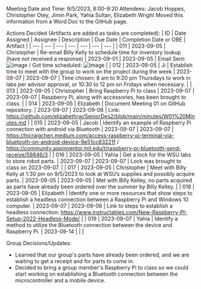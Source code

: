 Meeting Date and Time: 9/5/2023, 8:00-9:20
Attendees: Jacob Hoppes, Christopher Otey, Jimin Park, Yahia Sultan, Elizabeth Wright
Moved this information from a Word Doc to the GitHub page.

Actions Decided (Artifacts are added as tasks are completed):
| ID | Date Assigned | Assignee | Description | Due Date | Completion Date or OBE | Artifact |
| --- | --- | --- | --- | --- | --- | --- |
| 011 | 2023-09-05 | Christopher | Re-email Billy Kelly to schedule time for inventory lookup (have not received a response) | 2023-09-01 | 2023-09-05 | Email Sent: ![image](https://github.com/elizabethrw/SeniorDes2/assets/77339445/28ad9725-1752-4041-a559-d337da4bf9dd) / Got time scheduled: ![image](https://github.com/elizabethrw/SeniorDes2/assets/77339445/8a15097c-e22e-4c6e-8db2-24209bca461f) |
| 012 | 2023-09-05 | Ji | Establish time to meet with the group to work on the project during the week | 2023-09-07 | 2023-09-07 | Time chosen: 8 am to 9:20 pm Thursdays to work in labs per advisor approval, or 10:30 to 12 pm on Fridays when necessary. |
| 013 | 2023-09-05 | Christopher | Bring Raspberry Pi to class | 2023-09-07 | 2023-09-07 | Raspberry Pi, along with accessories, has been brought to class. |
| 014 | 2023-09-05 | Elizabeth | Document Meeting 01 on GitHub repository. | 2023-09-07 | 2023-09-06 | Link: https://github.com/elizabethrw/SeniorDes2/blob/main/minutes/W01%20Minutes.md |
| 015 | 2023-09-05 | Jacob | Identify an example of Raspberry Pi connection with android via Bluetooth | 2023-09-07 | 2023-09-07 | https://hicraigchen.medium.com/access-raspberry-pi-terminal-via-bluetooth-on-android-device-9e51cc83221f / https://community.appinventor.mit.edu/t/raspberry-pi-bluetooth-send-receive/59846/3 |
| 016 | 2023-09-05 | Yahia | Get a lock for the WSU labs to store robot parts. | 2023-09-07 | 2023-09-07 | Lock was brought to class on 2023-09-07. |
| 017 | 2023-09-05 | Christopher | Meet with Billy Kelly at 1:30 pm on 9/5/2023 to look at WSU’s supplies and possibly acquire parts. | 2023-09-05 | 2023-09-05 | Met with Billy Kelley, no parts acquired as parts have already been ordered over the summer by Billy Kelley. |
| 018 | 2023-09-05 | Elizabeth | Identify one or more resources that show steps to establish a headless connection between a Raspberry Pi and Windows 10 computer. | 2023-09-07 | 2023-09-06 | Link to steps to establish a headless connection: https://www.instructables.com/New-Raspberry-PI-Setup-2022-Headless-Mode/ |
| 019 | 2023-09-07 | Yahia | Identify a method to utilize the Bluetooth connection between the device and Raspberry Pi. | 2023-09-14 |  |  |

Group Decisions/Updates:
 - Learned that our group's parts have already been ordered, and we are waiting to get a receipt and for parts to come in.
 - Decided to bring a group member's Raspberry Pi to class so we could start working on establishing a Bluetooth connection between the microcontroller and a mobile device.
